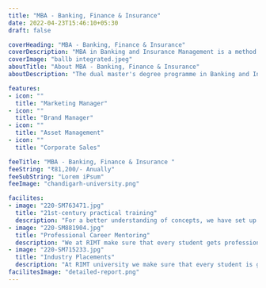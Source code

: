 ```yaml
--- 
title: "MBA - Banking, Finance & Insurance"
date: 2022-04-23T15:46:10+05:30
draft: false

coverHeading: "MBA - Banking, Finance & Insurance"
coverDescription: "MBA in Banking and Insurance Management is a method for assurance of financial loss. MBA in Banking and Insurance Management provides applicants with a basic knowledge of the Banking and insurance markets. Degree courses are designed to develop efficient and updated financial and insurance planners"
coverImage: "ballb integrated.jpeg"
aboutTitle: "About MBA - Banking, Finance & Insurance"
aboutDescription: "The dual master's degree programme in Banking and Insurance Management is a devoted business studies sector that provides technical, expert, and practical understanding of banking and insurance, as well as a mix of management courses for business. The MBA in Banking and Insurance programme is the first of its type in North India, with the goal of establishing world-class banking and insurance skills.The candidates are educated in both theoretical and practical areas of domestic and international banking, as well as the burgeoning insurance industry. The programme prepares applicants to apply their broad knowledge-based learning to various aspects of the financial world, such as wealth management, portfolio management, investment banking, financial and business consulting, and so on."

features:
- icon: ""
  title: "Marketing Manager"
- icon: ""
  title: "Brand Manager"
- icon: ""
  title: "Asset Management"
- icon: ""
  title: "Corporate Sales"

feeTitle: "MBA - Banking, Finance & Insurance "
feeString: "₹81,200/- Anually"
feeSubString: "Lorem iPsum"
feeImage: "chandigarh-university.png"

facilites:
- image: "220-SM763471.jpg"
  title: "21st-century practical training"
  description: "For a better understanding of concepts, we have set up advanced 21st-century tools equipped with advanced training methods so that students can learn every concept practically in a better way."
- image: "220-SM881904.jpg"
  title: "Professional Career Mentoring"
  description: "We at RIMT make sure that every student gets professional career mentoring from the industry experts to set career targets & for this we have created a career & placement cell too."
- image: "220-SM715233.jpg"
  title: "Industry Placements"
  description: "At RIMT university we make sure that every student is getting placed, each year more than 500 companies visit the campus of RIMT to hire our brightest of the talents"
facilitesImage: "detailed-report.png"
---
```


